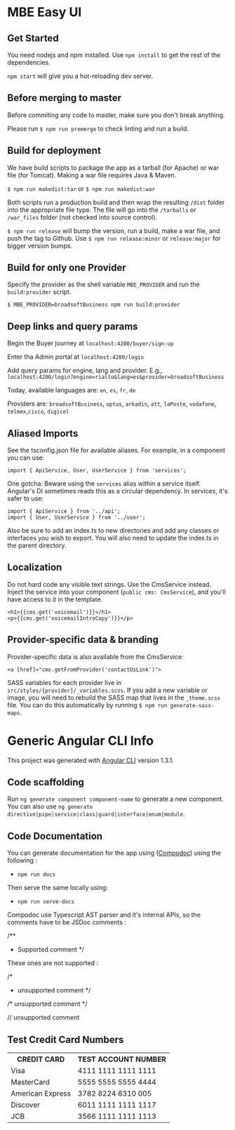 # MBE Easy UI

## Get Started

You need nodejs and npm installed. Use `npm install` to get the rest of the dependencies.

`npm start` will give you a hot-reloading dev server.

## Before merging to master

Before commiting any code to master, make sure you don't break anything.

Please run `$ npm run premerge` to check linting and run a build.

## Build for deployment

We have build scripts to package the app as a tarball (for Apache) or war file (for Tomcat). Making a war file requires Java & Maven.

`$ npm run makedist:tar` or `$ npm run makedist:war`

Both scripts run a production build and then wrap the resulting `/dist` folder into the appropriate file type. The file will go into the `/tarballs` or `/war_files` folder (not checked into source control). 

`$ npm run release` will bump the version, run a build, make a war file, and push the tag to Github. Use `$ npm run release:minor` or `release:major` for bigger version bumps.

## Build for only one Provider

Specify the provider as the shell variable `MBE_PROVIDER` and run the `build:provider` script.

`$ MBE_PROVIDER=broadsoftBusiness npm run build:provider`

## Deep links and query params

Begin the Buyer journey at `localhost:4200/buyer/sign-up`

Enter tha Admin portal at `localhost:4200/login`

Add query params for engine, lang and provider. E.g., `localhost:4200/login?engine=rialto&lang=es&provider=broadsoftBusiness`

Today, available languages are: `en`, `es`, `fr`, `de`

Providers are: `broadsoftBusiness`, `optus`, `arkadin`, `att`, `laPoste`, `vodafone`, `telmex`,`cisco`, `digicel`

## Aliased Imports

See the tsconfig.json file for available aliases. For example, in a component you can use:
```
import { ApiService, User, UserService } from 'services';
```

One gotcha: Beware using the `services` alias within a service itself. Angular's DI sometimes reads this as a circular dependency. In services, it's safer to use:
```
import { ApiService } from '../api';
import { User, UserService } from '../user';
```

Also be sure to add an index.ts to new directories and add any classes or interfaces you wish to export. You will also need to update the index.ts in the parent directory.

## Localization

Do not hard code any visible text strings. Use the CmsService instead. Inject the service into your component (`public cms: CmsService`), and you'll have access to it in the template.

```
<h1>{{cms.get('voicemail')}}</h1>
<p>{{cms.get('voicemailIntroCopy')}}</p>
```

## Provider-specific data & branding

Provider-specific data is also available from the CmsService:

```
<a [href]="cms.getFromProvider('contactUsLink')">
```

SASS variables for each provider live in `src/styles/{provider}/_variables.scss`. If you add a new variable or image, you will need to rebuild the SASS map that lives in the `_theme.scss` file. You can do this automatically by running `$ npm run generate-sass-maps`.

# Generic Angular CLI Info

This project was generated with [Angular CLI](https://github.com/angular/angular-cli) version 1.3.1.

## Code scaffolding

Run `ng generate component component-name` to generate a new component. You can also use `ng generate directive|pipe|service|class|guard|interface|enum|module`.


## Code Documentation

You can generate documentation for the app using ([Compodoc](https://github.com/compodoc/compodoc)) using the following :

* `npm run docs`

Then serve the same locally using:

* `npm run serve-docs`


Compodoc use Typescript AST parser and it's internal APIs, so the comments have to be JSDoc comments :

/**
 * Supported comment
 */

These ones are not supported :

/*
 * unsupported comment
 */

/*
  unsupported comment
 */

// unsupported comment

## Test Credit Card Numbers

<table>
<tr><th>CREDIT CARD     </th><th>TEST ACCOUNT NUMBER</th></tr>
<tr><td>Visa            </td><td>4111 1111 1111 1111</td></tr>
<tr><td>MasterCard	    </td><td>5555 5555 5555 4444</td></tr>
<tr><td>American Express</td><td>3782 8224 6310 005</td></tr>
<tr><td>Discover	      </td><td>6011 1111 1111 1117</td></tr>
<tr><td>JCB	            </td><td>3566 1111 1111 1113</td></tr>
</table>
